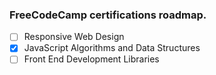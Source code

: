 ### FreeCodeCamp certifications roadmap.

- [ ] Responsive Web Design
- [x] JavaScript Algorithms and Data Structures 
- [ ] Front End Development Libraries
